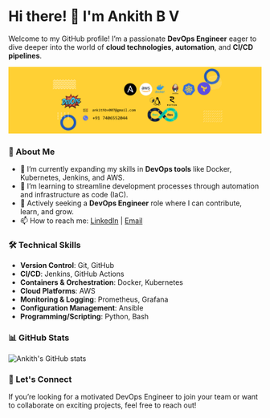 # Hi there! 👋 I'm Ankith B V

Welcome to my GitHub profile! I’m a passionate **DevOps Engineer** eager to dive deeper into the world of **cloud technologies**, **automation**, and **CI/CD pipelines**.

<div align="center"> <img src="https://github.com/Ankithv007/Kubernetes/blob/main/images/megaproject-image/Final%20Output/github%20banner.png"> </div>



### 🚀 About Me
- 🔭 I’m currently expanding my skills in **DevOps tools** like Docker, Kubernetes, Jenkins, and AWS.
- 🌱 I’m learning to streamline development processes through automation and infrastructure as code (IaC).
- 💼 Actively seeking a **DevOps Engineer** role where I can contribute, learn, and grow.
- 📫 How to reach me: [LinkedIn](https://www.linkedin.com/in/ankithbv) | [Email](mailto:ankithbv007@gmail.com)

### 🛠️ Technical Skills
- **Version Control**: Git, GitHub
- **CI/CD**: Jenkins, GitHub Actions
- **Containers & Orchestration**: Docker, Kubernetes
- **Cloud Platforms**: AWS
- **Monitoring & Logging**: Prometheus, Grafana
- **Configuration Management**: Ansible
- **Programming/Scripting**: Python, Bash

### 📊 GitHub Stats
![Ankith's GitHub stats](https://github-readme-stats.vercel.app/api?username=Ankithv007&show_icons=true&theme=radical)

### 🤝 Let's Connect
If you’re looking for a motivated DevOps Engineer to join your team or want to collaborate on exciting projects, feel free to reach out!

